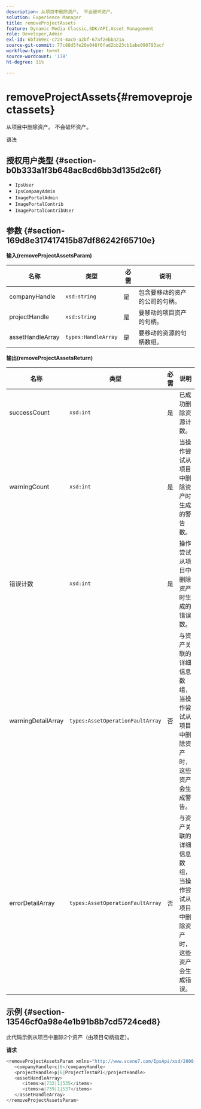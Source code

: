 ```yaml
---
description: 从项目中删除资产。 不会破坏资产。
solution: Experience Manager
title: removeProjectAssets
feature: Dynamic Media Classic,SDK/API,Asset Management
role: Developer,Admin
exl-id: 6bf169ec-c724-4ac0-a2bf-67af2ebba21a
source-git-commit: 77c88d5fe20e048f6fad2bb23cb1abe090793acf
workflow-type: tm+mt
source-wordcount: '178'
ht-degree: 11%

---
```


# removeProjectAssets{#removeprojectassets}

从项目中删除资产。 不会破坏资产。

语法

## 授权用户类型 {#section-b0b333a1f3b648ac8cd6bb3d135d2c6f}

* `IpsUser`
* `IpsCompanyAdmin`
* `ImagePortalAdmin`
* `ImagePortalContrib`
* `ImagePortalContribUser`

## 参数 {#section-169d8e317417415b87df86242f65710e}

**输入(removeProjectAssetsParam)**

| 名称 | 类型 | 必需 | 说明 |
|---|---|---|---|
| companyHandle | `xsd:string` | 是 | 包含要移动的资产的公司的句柄。 |
| projectHandle | `xsd:string` | 是 | 要移动的项目资产的句柄。 |
| assetHandleArray | `types:HandleArray` | 是 | 要移动的资源的句柄数组。 |

**输出(removeProjectAssetsReturn)**

| 名称 | 类型 | 必需 | 说明 |
|---|---|---|---|
| successCount | `xsd:int` | 是 | 已成功删除资源计数。 |
| warningCount | `xsd:int` | 是 | 当操作尝试从项目中删除资产时生成的警告数。 |
| 错误计数 | `xsd:int` | 是 | 操作尝试从项目中删除资产时生成的错误数。 |
| warningDetailArray | `types:AssetOperationFaultArray` | 否 | 与资产关联的详细信息数组，当操作尝试从项目中删除资产时，这些资产会生成警告。 |
| errorDetailArray | `types:AssetOperationFaultArray` | 否 | 与资产关联的详细信息数组，当操作尝试从项目中删除资产时，这些资产会生成错误。 |

## 示例 {#section-13546cf0a98e4e1b91b8b7cd5724ced8}

此代码示例从项目中删除2个资产（由项目句柄指定）。

**请求**

```java
<removeProjectAssetsParam xmlns="http://www.scene7.com/IpsApi/xsd/2008-01-15">
   <companyHandle>c|6</companyHandle>
   <projectHandle>p|6|ProjectTestAPI</projectHandle>
   <assetHandleArray>
      <items>a|732|1|535</items>
      <items>a|739|1|537</items>
   </assetHandleArray>
</removeProjectAssetsParam>
```

